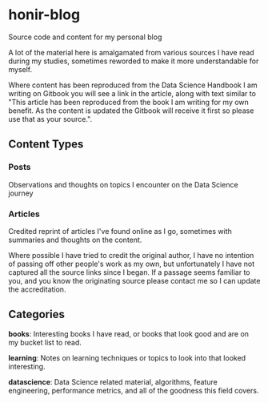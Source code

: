 # honir-blog
Source code and content for my personal blog

A lot of the material here is amalgamated from various sources I have read during my studies, sometimes reworded to make it more understandable for myself.

Where content has been reproduced from the Data Science Handbook I am writing on Gitbook you will see a link in the article, along with text similar to "This article has been reproduced from the book I am writing for my own benefit. As the content is updated the Gitbook will receive it first so please use that as your source.".

## Content Types

### Posts

Observations and thoughts on topics I encounter on the Data Science journey

### Articles

Credited reprint of articles I've found online as I go, sometimes with summaries and thoughts on the content.

Where possible I have tried to credit the original author, I have no intention of passing off other people's work as my own, but unfortunately I have not captured all the source links since I began. If a passage seems familiar to you, and you know the originating source please contact me so I can update the accreditation.

## Categories

**books**: Interesting books I have read, or books that look good and are on my bucket list to read.

**learning**: Notes on learning techniques or topics to look into that looked interesting.

**datascience**: Data Science related material, algorithms, feature engineering, performance metrics, and all of the goodness this field covers.

